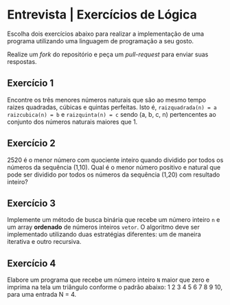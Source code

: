 # Entrevista | Exercícios de Lógica
Escolha dois exercícios abaixo para realizar a implementação de uma programa utilizando uma linguagem de programação a seu gosto.

Realize um *fork* do repositório e peça um *pull-request* para enviar suas respostas.

## Exercício 1
Encontre os três menores números naturais que são ao mesmo tempo raizes quadradas, cúbicas e quintas perfeitas. Isto é, `raizquadrada(n) = a` `raizcubica(n) = b` e `raizquinta(n) = c` sendo (a, b, c, n) pertencentes ao conjunto dos números naturais maiores que 1.

## Exercício 2
2520 é o menor número com quociente inteiro quando dividido por todos os números da sequência (1,10). Qual é o menor número positivo e natural que pode ser dividido por todos os números da sequência (1,20) com resultado inteiro?

## Exercício 3
Implemente um método de busca binária que recebe um número inteiro `n` e um array **ordenado** de números inteiros `vetor`. O algoritmo deve ser implementado utilizando duas estratégias diferentes: um de maneira iterativa e outro recursiva.

## Exercício 4
Elabore um programa que recebe um número inteiro `N` maior que zero e imprima na tela um triângulo conforme o padrão abaixo:
	1
	2 3
	4 5 6
	7 8 9 10, para uma entrada N = 4.
